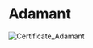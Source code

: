 # Adamant

![Certificate_Adamant](https://user-images.githubusercontent.com/81981737/147587439-b4166192-1140-48dd-9861-980422a0d8fa.jpg)
